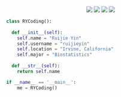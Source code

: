 
<br>

<p>
<div align="center">
  <img src="https://img.shields.io/badge/R-276DC3?style=for-the-badge&logo=r&logoColor=white">
  <img src="https://img.shields.io/badge/-Python-98b982?style=for-the-badge&logo=python&logoColor=98b982&labelColor=282828">
  <img src="https://img.shields.io/badge/MySQL-005C84?style=for-the-badge&logo=mysql&logoColor=white">
   <img src="https://img.shields.io/badge/TensorFlow-FF6F00?style=for-the-badge&logo=tensorflow&logoColor=white">
</div>
</p>

```python
class RYCoding():
    
  def __init__(self):
    self.name = "Ruijie Yin"
    self.username = "ruijieyin"
    self.location = "Irvine, California"
    self.major = "Biostatistics"
 
  def __str__(self):
    return self.name

if __name__ == '__main__':
    me = RYCoding()
```




